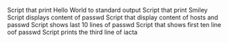 Script that print Hello World to standard output
Script that print Smiley
Script displays content of passwd
Script that display content of hosts and passwd
Script shows last 10 lines of passwd
Script that shows first ten line oof passwd
Script prints the third line of iacta
